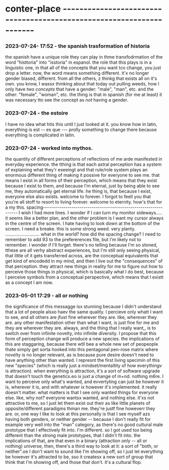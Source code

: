 # conter-place         ---------------------------------------------------------------------

### 2023-07-24- 17:52 - the spanish trasformation of historia
the spanish have a unique role they can play in thme tranxfodrmation of the word "histtoria" into "isstoria" in espanol.
  the role that this plays is in a linguistic one, in that all of the concepts that you want tco change, you just drop a letter.
  now, the word means something different.
  it'x no longer gender biased, different. from all the others, z thinkg that exists all on it's own.
    you know, I wassx thinking about that today out pulling weeds, how I only have *two concepts* that have a gender: "male", "man", etc. and the other: "female", "woman", etc.
    the thing is that in spanish (for me at least) it was necessary tto see the concept as *not* having a gender.

### 2023-07-24 - the estoire
I have no idea what htis this until I just looked at it.
you know how in latin, everything is est -- es que ---
prolly something to change there because everything is
complicated in latin.

### 2023-07-24 - worked into mythos.
the quantity of different perceptions of reflections of me arde manifested in everyday experience. the tthing is that each astral perception has a system of explaining what they'r eseeingt and that rule/role system plays an enormous different thing of making it possive for everyone to see me. that means I exist in all forms of their perception, which means that they exist because I exist to them, and because I'm eternal, just by being able to see me, they automatically get eternal life.
he thing is, that because I exist, everyone else also exists. welcome to forever.
I forgot to feell you that you're all stoff to resort to living forever.
welcome to eternity.
how's that for a my this.
                  spacing-----------------------------------------------------------------
                  I wish I had more lines. I wonder if I can turn my monitor sideways.....
                  it seems like a better plan, and the other problem is I want my cursor always in the centre of the screen.
                  I hate having to look down at the bottom of the screen.
                  I need a breake. this is some strong weed.
                  very planty.                                   ...........................
                  what in the world? how did the spacing change?
                  I need to remember to add 93 to the prefererences file, but I'm likely not to remember. I wonder if I'll forget.
                    there's no telling because I'm so stoned, tthese are all verhy abstract experiences, but I'm still only seeing physical, that little of it gets transferred across, are the conceptual equivalents that get kind of encodedd in my mind, and then I live out the  "consequences" of that perception.
                    they attract new things in reality for me to figure out how to perceive those things in physical, which is basically what I do best, because I perceive symbols from a conceptual perspective, which means that I existt as a concept
                    I am now.

### 2023-05-01 17:29 - all or nothing

the significance of this messagge isx stunning because I didn't understand that a lot of people alsxo haev the same quality.
I percieve only whatt I want to see, and all others are jfust fine wherever they are. like, wherever they are.
  any other manifestation other than what I want, is just fine for me and they are wherever they are. always, and the thing that I really want,, is to switch over from infinite novelty, into infinite diversity. I propose that this form of perception change will produce a new species.
    the implications of this are staggaring, because there wtll bee a whole new set of peopeople thate simply get sorta hooked into this pentagonal pen-rose matrix where novelty is no longer relevant, as is because pure desire doesn't need to have anything other than wanted. I represnt the first living specimin of this new "species" (which is really just a mindset/mentaltity of how everythingv is attraction).
      when everything is attraction, it's a sort of software upgrade that doesn't touch the geneticx.eo ix juxt a change of m+nd. nothing m6re.
I want to perceive only what's wanted, and evvertyting can just be however it is, wherever it is, and with whatever ix however it's implemented. it really doesn't matter. what matters is that I see only wanted things for everyone else. like, why not? everyone wantsx wanted, and nothing else. it'xs not attractive to me, so I just let them exist out their as like little planets of opposite/different paradigms thman me. they're justf fine howeverr they are.
  or, one way I like to look at this personally is that I see myself azs having both genders, or neither gender -- because I don't really fit for example very well into the "man" category, as there's no good cultural male prototype that I effectively fit into. I'm different. so I got used tox being different than the xtrong male prototypes, that I didn't fit into.
    the implications of that, are that even in a binary (attraction only -- all or nothing) universe, then, there's a third way to look at it: a sort of "both, or neither".oe
I don't want to sound like I'm showing off, so I just let everything be however it's attracted to be, sso it createsx a new sort of group that think that I'm showing off, and those that don't. it's a cultural flop.
